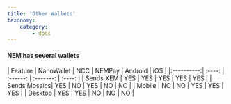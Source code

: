 ```yaml
---
title: 'Other Wallets'
taxonomy:
    category:
        - docs
---
```


#### NEM has several wallets

| Feature      | NanoWallet    | NCC           | NEMPay | Android | iOS   |
               |:----------:| :----: | :------: | :-------: | :----: |
| Sends XEM    | YES             | YES             | YES      |   YES     |   YES   |
| Sends Mosaics| YES             | NO             | YES      |   NO     |   NO   |
| Mobile       | NO             | NO             | YES      |   YES     |   YES   |
| Desktop       | YES            | YES             | NO      |   NO     |   NO   |